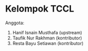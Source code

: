 # Kelompok TCCL
Anggota:
1. Hanif Isnain Musthafa (upstream)
2. Taufik Nur Rakhman    (kontributor)
3. Resta Bayu Setiawan   (kontributor)
